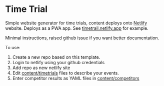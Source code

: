 # Time Trial

Simple website generator for time trials, content deploys onto [Netlify](https://netlify.com) website. Deploys as a PWA app. See [timetrail.netlify.app](https://timetrail.netlify.app) for example.

Minimal instructions, raised github issue if you want better documentation.

To use:

1. Create a new repo based on this template.
1. Login to netlify using your github credentials
1. Add repo as new netlify site
1. Edit [content/timetrials](content/timetrials) files to describe your events.
1. Enter competitor results as YAML files in [content/competitors](content/competitors)